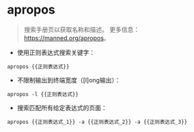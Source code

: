 # apropos

> 搜索手册页以获取名称和描述。
> 更多信息：<https://manned.org/apropos>。

- 使用正则表达式搜索关键字：

`apropos {{正则表达式}}`

- 不限制输出到终端宽度（[l]ong输出）：

`apropos -l {{正则表达式}}`

- 搜索匹配所有给定表达式的页面：

`apropos {{正则表达式_1}} -a {{正则表达式_2}} -a {{正则表达式_3}}`
